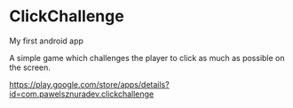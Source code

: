 # ClickChallenge
My first android app

A simple game which challenges the player to click as much as possible on the screen.

https://play.google.com/store/apps/details?id=com.pawelsznuradev.clickchallenge

